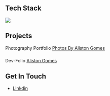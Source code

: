 ## Tech Stack
<p align="start">
  <a href="https://skillicons.dev">
    <img src="https://skillicons.dev/icons?i=html,css,js,py,react,vue,express,pinia,redux,tailwind,materialui,vuetify" />
  </a>
</p>

## Projects
Photography Portfolio
[Photos By Aliston Gomes](https://photos-by-aliston-gomes.vercel.app)
###
Dev-Folio
[Aliston Gomes](https://aliston-gomes-dev.vercel.app)
###
## Get In Touch
- [Linkdin](https://www.linkedin.com/in/aliston-inas-gomes-637787230utm_source=share&utm_campaign=share_via&utm_content=profile&utm_medium=ios_app)

